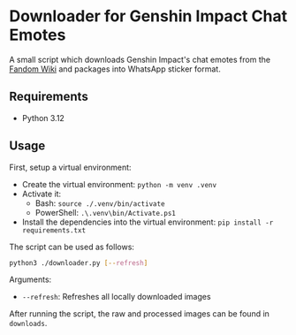 # Downloader for Genshin Impact Chat Emotes

A small script which downloads Genshin Impact's chat emotes from the [Fandom Wiki](https://genshin-impact.fandom.com/wiki/Chat/Gallery#Emojis) and packages into WhatsApp sticker format.

## Requirements

- Python 3.12

## Usage

First, setup a virtual environment:

- Create the virtual environment: `python -m venv .venv`
- Activate it:
  - Bash: `source ./.venv/bin/activate`
  - PowerShell: `.\.venv\bin/Activate.ps1`
- Install the dependencies into the virtual environment: `pip install -r requirements.txt`

The script can be used as follows:

```bash
python3 ./downloader.py [--refresh]
```

Arguments:

- `--refresh`: Refreshes all locally downloaded images

After running the script, the raw and processed images can be found in `downloads`.
